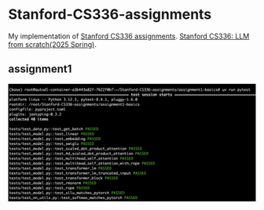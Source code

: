# Stanford-CS336-assignments
My implementation of [Stanford CS336 assignments](https://github.com/stanford-cs336).
[Stanford CS336: LLM from scratch(2025 Spring)](https://stanford-cs336.github.io/spring2025/index.html#schedule). 

## assignment1
![](./assets/a1_result.png)